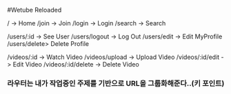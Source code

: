 #Wetube Reloaded 

/ -> Home 
/join -> Join 
/login -> Login
/search -> Search 


/users/:id -> See User
/users/logout -> Log Out
/users/edit -> Edit MyProfile
/users/delete> Delete Profile

/videos/:id -> Watch Video
/videos/upload -> Upload Video
/videos/:id/edit -> Edit Video
/videos/:id/delete -> Delete Video
### 라우터는 내가 작업중인 주제를 기반으로 URL을 그룹화해준다..(키 포인트)